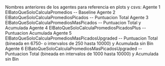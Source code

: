 Nombres anteriores de los agentes para referencia en plots y csvs:
Agente 1 ElBatoQueSoloCalculaPromedios -- Baseline
Agente 2 ElBatoQueSoloCalculaPromediosPicados -- Puntuacion Total
Agente 3 ElBatoQueSoloCalculaPromediosMasPicados -- Puntuacion Total y Acumulada
Agente 4 ElBatoQueSoloCalculaPromediosPicadosPlus -- Puntuacion Acumulada
Agente 5 ElBatoQueSoloCalculaPromediosMasPicadosUpgraded -- Puntuacion Total (bineada en 6750- o intervalos de 250 hasta 10000) y Acumulada sin Bin
Agente 6 ElBatoQueSoloCalculaPromediosMasPicadosUpgraded -- Puntuacion Total (bineada en intervalos de 1000 hasta 10000) y Acumulada sin Bin